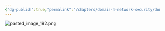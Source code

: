 ```yaml
---
{"dg-publish":true,"permalink":"/chapters/domain-4-network-security/domain-4-network-security/4-28-types-of-threats/","noteIcon":""}
---
```



![pasted_image_192.png](/img/user/pasted_image_192.png)